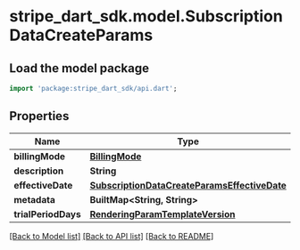 # stripe_dart_sdk.model.SubscriptionDataCreateParams

## Load the model package
```dart
import 'package:stripe_dart_sdk/api.dart';
```

## Properties
Name | Type | Description | Notes
------------ | ------------- | ------------- | -------------
**billingMode** | [**BillingMode**](BillingMode.md) |  | [optional] 
**description** | **String** |  | [optional] 
**effectiveDate** | [**SubscriptionDataCreateParamsEffectiveDate**](SubscriptionDataCreateParamsEffectiveDate.md) |  | [optional] 
**metadata** | **BuiltMap&lt;String, String&gt;** |  | [optional] 
**trialPeriodDays** | [**RenderingParamTemplateVersion**](RenderingParamTemplateVersion.md) |  | [optional] 

[[Back to Model list]](../README.md#documentation-for-models) [[Back to API list]](../README.md#documentation-for-api-endpoints) [[Back to README]](../README.md)



